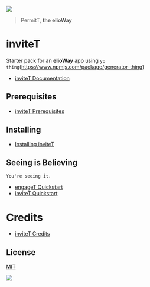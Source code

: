 ![](https://elioway.gitlab.io/engageT/inviteT/elio-permit-t-logo.png)

> PermitT, **the elioWay**

# inviteT

Starter pack for an **elioWay** app using `yo thing`(<https://www.npmjs.com/package/generator-thing>)

- [inviteT Documentation](https://elioway.gitlab.io/engageT/inviteT/)

## Prerequisites

- [inviteT Prerequisites](https://elioway.gitlab.io/engageT/inviteT/installing.html)

## Installing

- [Installing inviteT](https://elioway.gitlab.io/engageT/inviteT/installing.html)

## Seeing is Believing

```
You're seeing it.
```

- [engageT Quickstart](https://elioway.gitlab.io/engageT/quickstart.html)
- [inviteT Quickstart](https://elioway.gitlab.io/engageT/inviteT/quickstart.html)

# Credits

- [inviteT Credits](https://elioway.gitlab.io/engageT/inviteT/credits.html)

## License

[MIT](license)

![](https://elioway.gitlab.io/engageT/inviteT/apple-touch-icon.png)
